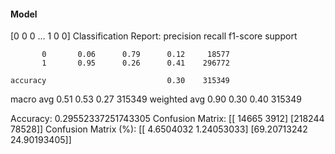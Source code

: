 #### Model
[0 0 0 ... 1 0 0]
Classification Report:
              precision    recall  f1-score   support

           0       0.06      0.79      0.12     18577
           1       0.95      0.26      0.41    296772

    accuracy                           0.30    315349
   macro avg       0.51      0.53      0.27    315349
weighted avg       0.90      0.30      0.40    315349

Accuracy: 0.29552337251743305
Confusion Matrix:
[[ 14665   3912]
 [218244  78528]]
Confusion Matrix (%):
[[ 4.6504032   1.24053033]
 [69.20713242 24.90193405]]

